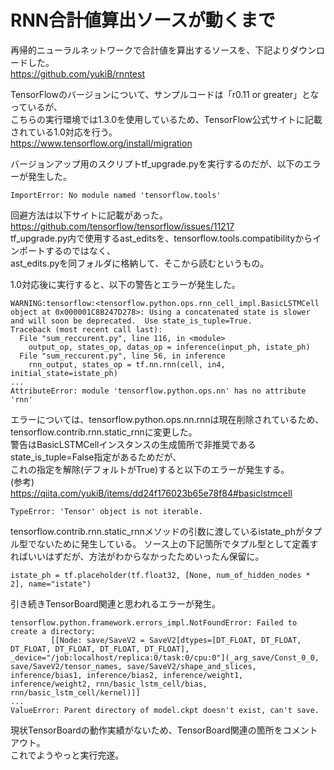 # RNN合計値算出ソースが動くまで

再帰的ニューラルネットワークで合計値を算出するソースを、下記よりダウンロードした。  
https://github.com/yukiB/rnntest  

TensorFlowのバージョンについて、サンプルコードは「r0.11 or greater」となっているが、  
こちらの実行環境では1.3.0を使用しているため、TensorFlow公式サイトに記載されている1.0対応を行う。  
https://www.tensorflow.org/install/migration  

バージョンアップ用のスクリプトtf_upgrade.pyを実行するのだが、以下のエラーが発生した。  
~~~
ImportError: No module named 'tensorflow.tools'
~~~
回避方法は以下サイトに記載があった。  
https://github.com/tensorflow/tensorflow/issues/11217  
tf_upgrade.py内で使用するast_editsを、tensorflow.tools.compatibilityからインポートするのではなく、  
ast_edits.pyを同フォルダに格納して、そこから読むというもの。  

1.0対応後に実行すると、以下の警告とエラーが発生した。  
~~~
WARNING:tensorflow:<tensorflow.python.ops.rnn_cell_impl.BasicLSTMCell object at 0x000001C8B247D278>: Using a concatenated state is slower and will soon be deprecated.  Use state_is_tuple=True.
Traceback (most recent call last):
  File "sum_reccurent.py", line 116, in <module>
    output_op, states_op, datas_op = inference(input_ph, istate_ph)
  File "sum_reccurent.py", line 56, in inference
    rnn_output, states_op = tf.nn.rnn(cell, in4, initial_state=istate_ph)
...
AttributeError: module 'tensorflow.python.ops.nn' has no attribute 'rnn'
~~~
エラーについては、tensorflow.python.ops.nn.rnnは現在削除されているため、tensorflow.contrib.rnn.static_rnnに変更した。  
警告はBasicLSTMCellインスタンスの生成箇所で非推奨であるstate_is_tuple=False指定があるためだが、  
これの指定を解除(デフォルトがTrue)すると以下のエラーが発生する。  
(参考)  
https://qiita.com/yukiB/items/dd24f176023b65e78f84#basiclstmcell  
~~~
TypeError: 'Tensor' object is not iterable.
~~~
tensorflow.contrib.rnn.static_rnnメソッドの引数に渡しているistate_phがタプル型でないために発生している。
ソース上の下記箇所でタプル型として定義すればいいはずだが、方法がわからなかったためいったん保留に。
~~~
istate_ph = tf.placeholder(tf.float32, [None, num_of_hidden_nodes * 2], name="istate")
~~~

引き続きTensorBoard関連と思われるエラーが発生。  
~~~
tensorflow.python.framework.errors_impl.NotFoundError: Failed to create a directory:
         [[Node: save/SaveV2 = SaveV2[dtypes=[DT_FLOAT, DT_FLOAT, DT_FLOAT, DT_FLOAT, DT_FLOAT, DT_FLOAT], _device="/job:localhost/replica:0/task:0/cpu:0"](_arg_save/Const_0_0, save/SaveV2/tensor_names, save/SaveV2/shape_and_slices, inference/bias1, inference/bias2, inference/weight1, inference/weight2, rnn/basic_lstm_cell/bias, rnn/basic_lstm_cell/kernel)]]
...
ValueError: Parent directory of model.ckpt doesn't exist, can't save.
~~~
現状TensorBoardの動作実績がないため、TensorBoard関連の箇所をコメントアウト。  
これでようやっと実行完遂。  
